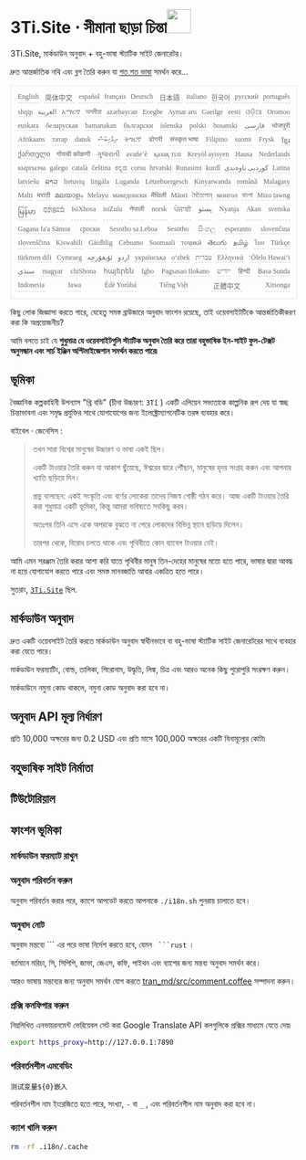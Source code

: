 <h1 style="justify-content:space-between">3Ti.Site ⋅ সীমানা ছাড়া চিন্তা<img src="//i-01.eu.org/3Ti/logo.svg" style="user-select:none;margin-top:-1px;width:42px"></h1>

3Ti.Site, মার্কডাউন অনুবাদ + বহু-ভাষা স্ট্যাটিক সাইট জেনারেটর।

দ্রুত আন্তর্জাতিক নথি এবং ব্লগ তৈরি করুন যা [শত শত ভাষা](https://github.com/i18n-site/node/blob/main/lang/src/index.js) সমর্থন করে...

<pre class="langli" style="display:flex;flex-wrap:wrap;background:transparent;border:1px solid #eee;font-size:12px;box-shadow:0 0 3px inset #eee;padding:12px 5px 4px 12px;justify-content:space-between;"><style>pre.langli i{font-weight:300;font-family:s;margin-right:7px;margin-bottom:8px;font-style:normal;color:#666;border-bottom:1px dashed #ccc;}</style><i>English</i><i> 简体中文 </i><i>español</i><i>français</i><i>Deutsch</i><i> 日本語 </i><i>italiano</i><i>한국어</i><i>русский</i><i>português</i><i>shqip</i><i>‫العربية‬</i><i>አማርኛ</i><i>অসমীয়া</i><i>azərbaycan</i><i>Eʋegbe</i><i>Aymar aru</i><i>Gaeilge</i><i>eesti</i><i>ଓଡ଼ିଆ</i><i>Oromoo</i><i>euskara</i><i>беларуская</i><i>bamanakan</i><i>български</i><i>íslenska</i><i>polski</i><i>bosanski</i><i>‫فارسی‬</i><i>भोजपुरी</i><i>Afrikaans</i><i>татар</i><i>dansk</i><i>‫ދިވެހިބަސް‬</i><i>ትግርኛ</i><i>डोगरी</i><i>संस्कृत भाषा</i><i>Filipino</i><i>suomi</i><i>Frysk</i><i>ខ្មែរ</i><i>ქართული</i><i>गोंयची कोंकणी</i><i>ગુજરાતી</i><i>avañe’ẽ</i><i>қазақ тілі</i><i>Kreyòl ayisyen</i><i>Hausa</i><i>Nederlands</i><i>кыргызча</i><i>galego</i><i>català</i><i>čeština</i><i>ಕನ್ನಡ</i><i>corsu</i><i>hrvatski</i><i>Runasimi</i><i>kurdî</i><i>‫کوردیی ناوەندی‬</i><i>Latina</i><i>latviešu</i><i>ລາວ</i><i>lietuvių</i><i>lingála</i><i>Luganda</i><i>Lëtzebuergesch</i><i>Kinyarwanda</i><i>română</i><i>Malagasy</i><i>Malti</i><i>मराठी</i><i>മലയാളം</i><i>Melayu</i><i>македонски</i><i>मैथिली</i><i>Māori</i><i>মৈতৈলোন্</i><i>монгол</i><i>বাংলা</i><i>Mizo ṭawng</i><i>မြန်မာ</i><i>𞄀𞄄𞄰𞄩𞄍𞄜𞄰</i><i>IsiXhosa</i><i>isiZulu</i><i>नेपाली</i><i>norsk</i><i>ਪੰਜਾਬੀ</i><i>‫پښتو‬</i><i>Nyanja</i><i>Akan</i><i>svenska</i><i>Gagana fa'a Sāmoa</i><i>српски</i><i>Sesotho sa Leboa</i><i>Sesotho</i><i>සිංහල</i><i>esperanto</i><i>slovenčina</i><i>slovenščina</i><i>Kiswahili</i><i>Gàidhlig</i><i>Cebuano</i><i>Soomaali</i><i>тоҷикӣ</i><i>తెలుగు</i><i>தமிழ்</i><i>ไทย</i><i>Türkçe</i><i>türkmen dili</i><i>Cymraeg</i><i>‫ئۇيغۇرچە‬</i><i>‫اردو‬</i><i>українська</i><i>o‘zbek</i><i>‫עברית‬</i><i>Ελληνικά</i><i>ʻŌlelo Hawaiʻi</i><i>‫سنڌي‬</i><i>magyar</i><i>chiShona</i><i>հայերեն</i><i>Igbo</i><i>Pagsasao Ilokano</i><i>‫ייִדיש‬</i><i>हिन्दी</i><i>Basa Sunda</i><i>Indonesia</i><i>Jawa</i><i>Èdè Yorùbá</i><i>Tiếng Việt</i><i> 正體中文 </i><i>Xitsonga</i></pre>

কিছু লোক জিজ্ঞাসা করতে পারে, যেহেতু সমস্ত ব্রাউজারে অনুবাদ ফাংশন রয়েছে, তাই ওয়েবসাইটটিকে আন্তর্জাতিকীকরণ করা কি অপ্রয়োজনীয়?

আমি বলতে চাই যে **শুধুমাত্র যে ওয়েবসাইটগুলি স্ট্যাটিক অনুবাদ তৈরি করে তারা বহুভাষিক ইন-সাইট ফুল-টেক্সট অনুসন্ধান এবং সার্চ ইঞ্জিন অপ্টিমাইজেশান সমর্থন করতে পারে৷**

## ভূমিকা

বৈজ্ঞানিক কল্পকাহিনী উপন্যাস &quot;থ্রি বডি&quot; (চীনা উচ্চারণ: `3Tǐ` ) একটি এলিয়েন সভ্যতাকে কাল্পনিক রূপ দেয় যা স্বচ্ছ চিন্তাভাবনা এবং সমৃদ্ধ প্রযুক্তির সাথে যোগাযোগের জন্য ইলেক্ট্রোম্যাগনেটিক তরঙ্গ ব্যবহার করে।

বাইবেল · জেনেসিস :

> তখন সারা বিশ্বের মানুষের উচ্চারণ ও ভাষা একই ছিল।
>
> একটি টাওয়ার তৈরি করুন যা আকাশ ছুঁয়েছে, ঈশ্বরের দ্বারে পৌঁছান, মানুষের হৃদয় সংগ্রহ করুন এবং আপনার খ্যাতি ছড়িয়ে দিন।
>
> প্রভু বলেছেন: একই সংস্কৃতি এবং বর্ণের লোকেরা তাদের নিজস্ব গোষ্ঠী গঠন করে। আজ একটি টাওয়ার তৈরি করা শুধুমাত্র একটি ভূমিকা, কিন্তু আমরা ভবিষ্যতে সবকিছু করব।
>
> অতঃপর তিনি এসে একে অপরকে বুঝতে না পেরে লোকদের বিভিন্ন স্থানে ছড়িয়ে দিলেন।
>
> তারপর থেকে, বিরোধ চলতে থাকে এবং পৃথিবীতে কোন ব্যাবেল টাওয়ার নেই।

আমি এমন সরঞ্জাম তৈরি করার আশা করি যাতে পৃথিবীর মানুষ তিন-দেহের মানুষের মতো হতে পারে, ভাষার দ্বারা আবদ্ধ না হয়ে যোগাযোগ করতে পারে এবং সমস্ত মানবজাতি আবার একত্রিত হতে পারে।

সুতরাং, [`3Ti.Site`](//3Ti.Site) ছিল.

## মার্কডাউন অনুবাদ

দ্রুত একটি ওয়েবসাইট তৈরি করতে মার্কডাউন অনুবাদ স্বাধীনভাবে বা বহু-ভাষা স্ট্যাটিক সাইট জেনারেটরের সাথে ব্যবহার করা যেতে পারে।

মার্কডাউন ফরম্যাটিং, বোল্ড, তালিকা, শিরোনাম, উদ্ধৃতি, লিঙ্ক, চিত্র এবং আরও অনেক কিছু পুরোপুরি সংরক্ষণ করুন।

মার্কডাউনে নমুনা কোড থাকলে, নমুনা কোড অনুবাদ করা হবে না।

## অনুবাদ API মূল্য নির্ধারণ

প্রতি 10,000 অক্ষরের জন্য 0.2 USD এবং প্রতি মাসে 100,000 অক্ষরের একটি বিনামূল্যের কোটা৷

## বহুভাষিক সাইট নির্মাতা

## টিউটোরিয়াল

## ফাংশন ভূমিকা

### মার্কডাউন ফরম্যাট রাখুন

### অনুবাদ পরিবর্তন করুন

অনুবাদ পরিবর্তন করার পরে, ক্যাশে আপডেট করতে আপনাকে `./i18n.sh` পুনরায় চালাতে হবে।

### অনুবাদ নোট

অনুবাদ মন্তব্যে \``` এর পরে ভাষা নির্দেশ করতে হবে, যেমন ` ```rust` ।

বর্তমানে মরিচা, সি, সিপিপি, জাভা, জেএস, কফি, পাইথন এবং ব্যাশের জন্য মন্তব্য অনুবাদ সমর্থন করে।

আরও ভাষায় মন্তব্যের জন্য অনুবাদ সমর্থন যোগ করতে [tran_md/src/comment.coffee](https://github.com/i18n-site/node/blob/main/tran_md/src/comment.coffee) সম্পাদনা করুন।

### প্রক্সি কনফিগার করুন

নিম্নলিখিত এনভায়রনমেন্ট ভেরিয়েবল সেট করা Google Translate API কলগুলিকে প্রক্সির মাধ্যমে যেতে দেয়৷

```bash
export https_proxy=http://127.0.0.1:7890
```

### পরিবর্তনশীল এমবেডিং

```
测试变量${0}嵌入
```

পরিবর্তনশীল নাম ইংরেজিতে হতে পারে, সংখ্যা, `-` বা `_` , এবং পরিবর্তনশীল নাম অনুবাদ করা হবে না।

### ক্যাশ খালি করুন

```bash
rm -rf .i18n/.cache
```
